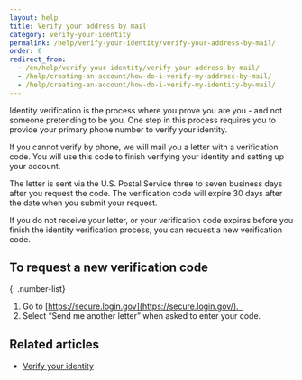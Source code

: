 ```yaml
---
layout: help
title: Verify your address by mail
category: verify-your-identity
permalink: /help/verify-your-identity/verify-your-address-by-mail/
order: 6
redirect_from:
  - /en/help/verify-your-identity/verify-your-address-by-mail/
  - /help/creating-an-account/how-do-i-verify-my-address-by-mail/
  - /help/creating-an-account/how-do-i-verify-my-identity-by-mail/
---
```


Identity verification is the process where you prove you are you - and not someone pretending to be you. One step in this process requires you to provide your primary phone number to verify your identity.

If you cannot verify by phone, we will mail you a letter with a verification code. You will use this code to finish verifying your identity and setting up your account.

The letter is sent via the U.S. Postal Service three to seven business days after you request the code. The verification code will expire 30 days after the date when you submit your request.

If you do not receive your letter, or your verification code expires before you finish the identity verification process, you can request a new verification code.

## To request a new verification code

{: .number-list}
1. Go to [https://secure.login.gov](https://secure.login.gov/).  
2. Select “Send me another letter” when asked to enter your code.

## Related articles
- [Verify your identity](/help/verify-your-identity/how-to-verify-your-identity/)
